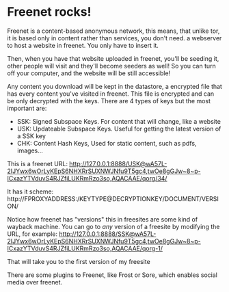 # Freenet rocks!

Freenet is a content-based anonymous network, this means, that unlike
tor, it is based only in content rather than services, you don't
need. a webserver to host a website in freenet. You only have to
insert it.

Then, when you have that website uploaded in freenet, you'll be
seeding it, other people will visit and they'll become seeders as
well! So you can turn off your computer, and the website will be still
accessible!

Any content you download will be kept in the datastore, a encrypted
file that has every content you've visited in freenet. This file is
encrypted and can be only decrypted with the keys. There are 4 types
of keys but the most important are:

* SSK: Signed Subspace Keys. For content that will change, like a website
* USK: Updateable Subspace Keys. Useful for getting the latest version of a SSK key
* CHK: Content Hash Keys, Used for static content, such as pdfs, images...



This is a freenet URL: <http://127.0.0.1:8888/USK@wA57L-2IJYwx6wOrLyKEpS6NHXRrSUXNWJNfu9T5gc4,twOe8gGJw~8~p-ICxazYTVduvS4RJZfiLUKRmRzo3so,AQACAAE/qorg/34/>

It has it scheme: http://FPROXYADDRESS:/KEYTYPE@DECRYPTIONKEY/DOCUMENT/VERSION/

Notice how freenet has "versions" this in freesites are some kind of
wayback machine. You can go to *any* version of a freesite by
modifying the URL, for example: http://127.0.0.1:8888/SSK@wA57L-2IJYwx6wOrLyKEpS6NHXRrSUXNWJNfu9T5gc4,twOe8gGJw~8~p-ICxazYTVduvS4RJZfiLUKRmRzo3so,AQACAAE/qorg-1/ 

That will take you to the first version of my freesite

There are some plugins to Freenet, like Frost or Sore, which enables
social media over freenet.

